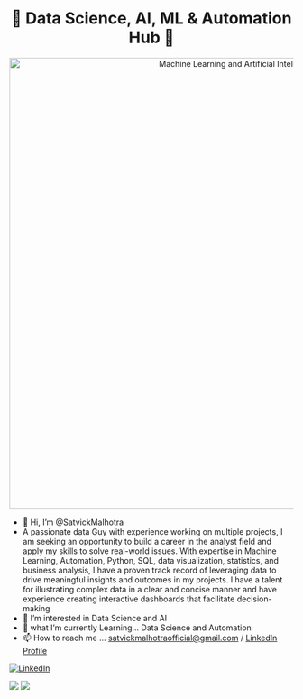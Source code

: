 <h1 align="center">🌟 Data Science, AI, ML & Automation Hub 🌟</h1>
<p align="center">
  <img src="https://w0.peakpx.com/wallpaper/839/431/HD-wallpaper-premium-machine-learning-and-cyber-mind-domination-digital-brain-artificial-intelligence-big-data-concept.jpg" alt="Machine Learning and Artificial Intelligence" width="800">
</p>

- 👋 Hi, I’m @SatvickMalhotra
- A passionate data Guy with experience working on multiple projects, I am seeking an opportunity to build a career in the analyst field and apply my skills to solve real-world issues. With expertise in Machine Learning, Automation, Python, SQL, data visualization, statistics, and business analysis, I have a proven track record of leveraging data to drive meaningful insights and outcomes in my projects. I have a talent for illustrating complex data in a clear and concise manner and have experience creating interactive dashboards that facilitate decision-making
- 👀 I’m interested in Data Science and AI
- 🌱 what I’m currently Learning... Data Science and Automation
- 📫 How to reach me ... satvickmalhotraofficial@gmail.com / [LinkedIn Profile](https://www.linkedin.com/in/satvick-malhotra-a86261135/)

[![LinkedIn](https://img.shields.io/badge/LinkedIn-%230077B5.svg?logo=linkedin&logoColor=white)](https://linkedin.com/in/https://www.linkedin.com/in/satvick-malhotra02/) 


![](https://github-readme-stats.vercel.app/api/top-langs/?username=SatvickMalhotra&theme=onedark&hide_border=false&include_all_commits=true&count_private=false&layout=compact)
![](https://github-readme-stats.vercel.app/api?username=SatvickMalhotra&show_icons=true&theme=onedark&hide_border=false&include_all_commits=true&hide=prs,issues,contribs)
